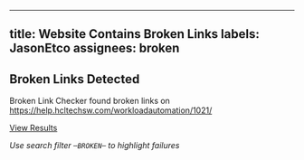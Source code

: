  ---
title: Website Contains Broken Links
labels: JasonEtco
assignees: broken
---

## Broken Links Detected

Broken Link Checker found broken links on https://help.hcltechsw.com/workloadautomation/1021/ 

[View Results](https://github.com/melanie-feb/melanie-feb.github.io-content/actions/workflows/check-broken-links.yml)

_Use search filter `─BROKEN─` to highlight failures_
